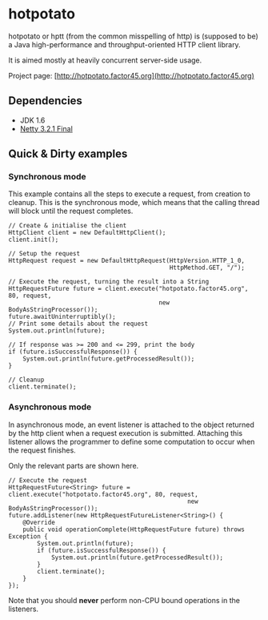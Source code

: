 hotpotato
=========

hotpotato or hptt (from the common misspelling of http) is (supposed to be) a Java high-performance and throughput-oriented HTTP client library.

It is aimed mostly at heavily concurrent server-side usage.

Project page: [http://hotpotato.factor45.org](http://hotpotato.factor45.org)

Dependencies
------------

* JDK 1.6
* [Netty 3.2.1 Final](http://jboss.org/netty/downloads.html)

Quick & Dirty examples
----------------------

### Synchronous mode

This example contains all the steps to execute a request, from creation to cleanup.
This is the synchronous mode, which means that the calling thread will block until the request completes.

    // Create & initialise the client
    HttpClient client = new DefaultHttpClient();
    client.init();

    // Setup the request
    HttpRequest request = new DefaultHttpRequest(HttpVersion.HTTP_1_0,
                                                 HttpMethod.GET, "/");

    // Execute the request, turning the result into a String
    HttpRequestFuture future = client.execute("hotpotato.factor45.org", 80, request,
                                              new BodyAsStringProcessor());
    future.awaitUninterruptibly();
    // Print some details about the request
    System.out.println(future);
        
    // If response was >= 200 and <= 299, print the body
    if (future.isSuccessfulResponse()) {
        System.out.println(future.getProcessedResult());
    }

    // Cleanup
    client.terminate();

### Asynchronous mode

In asynchronous mode, an event listener is attached to the object returned by the http client when a request execution is submitted. Attaching this listener allows the programmer to define some computation to occur when the request finishes.

Only the relevant parts are shown here.

    // Execute the request
    HttpRequestFuture<String> future = client.execute("hotpotato.factor45.org", 80, request,
                                                      new BodyAsStringProcessor());
    future.addListener(new HttpRequestFutureListener<String>() {
        @Override
        public void operationComplete(HttpRequestFuture future) throws Exception {
            System.out.println(future);
            if (future.isSuccessfulResponse()) {
                System.out.println(future.getProcessedResult());
            }
            client.terminate();
        }
    });

Note that you should **never** perform non-CPU bound operations in the listeners.
